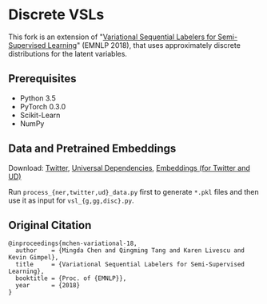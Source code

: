 # Discrete VSLs

This fork is an extension of "[Variational Sequential Labelers for Semi-Supervised Learning](http://ttic.uchicago.edu/~mchen/papers/mchen+etal.emnlp18.pdf)" (EMNLP 2018), that uses approximately discrete distributions for the latent variables.


## Prerequisites

- Python 3.5
- PyTorch 0.3.0
- Scikit-Learn
- NumPy

## Data and Pretrained Embeddings

Download: [Twitter](https://code.google.com/archive/p/ark-tweet-nlp/downloads), [Universal Dependencies](https://lindat.mff.cuni.cz/repository/xmlui/handle/11234/1-1827?show=full), [Embeddings (for Twitter and UD)](https://drive.google.com/drive/folders/1oie43_thsbhhoUsOHlkyKj2iMpFNOrgA?usp=sharing)

Run `process_{ner,twitter,ud}_data.py` first to generate `*.pkl` files and then use it as input for `vsl_{g,gg,disc}.py`.

## Original Citation

```
@inproceedings{mchen-variational-18,
  author    = {Mingda Chen and Qingming Tang and Karen Livescu and Kevin Gimpel},
  title     = {Variational Sequential Labelers for Semi-Supervised Learning},
  booktitle = {Proc. of {EMNLP}},
  year      = {2018}
}
```
